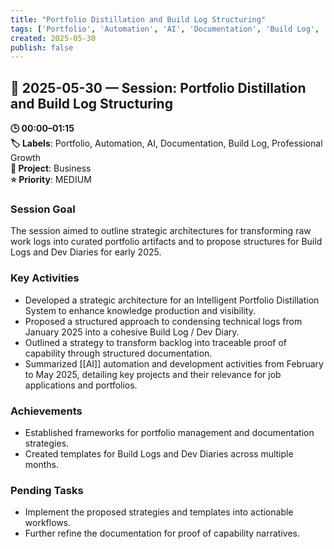 ```yaml
---
title: "Portfolio Distillation and Build Log Structuring"
tags: ['Portfolio', 'Automation', 'AI', 'Documentation', 'Build Log', 'Professional Growth']
created: 2025-05-30
publish: false
---
```


## 📅 2025-05-30 — Session: Portfolio Distillation and Build Log Structuring

**🕒 00:00–01:15**  
**🏷️ Labels**: Portfolio, Automation, AI, Documentation, Build Log, Professional Growth  
**📂 Project**: Business  
**⭐ Priority**: MEDIUM  


### Session Goal
The session aimed to outline strategic architectures for transforming raw work logs into curated portfolio artifacts and to propose structures for Build Logs and Dev Diaries for early 2025.

### Key Activities
- Developed a strategic architecture for an Intelligent Portfolio Distillation System to enhance knowledge production and visibility.
- Proposed a structured approach to condensing technical logs from January 2025 into a cohesive Build Log / Dev Diary.
- Outlined a strategy to transform backlog into traceable proof of capability through structured documentation.
- Summarized [[AI]] automation and development activities from February to May 2025, detailing key projects and their relevance for job applications and portfolios.

### Achievements
- Established frameworks for portfolio management and documentation strategies.
- Created templates for Build Logs and Dev Diaries across multiple months.

### Pending Tasks
- Implement the proposed strategies and templates into actionable workflows.
- Further refine the documentation for proof of capability narratives.
